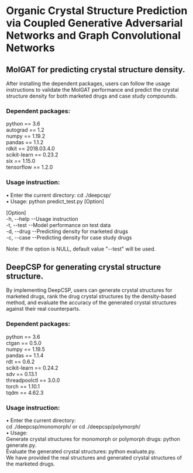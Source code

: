 # Organic Crystal Structure Prediction via Coupled Generative Adversarial Networks and Graph Convolutional Networks #  

## MolGAT for predicting crystal structure density. ##  
After installing the dependent packages, users can follow the usage instructions to validate the MolGAT performance and predict the crystal structure density for both marketed drugs and case study compounds.  

### Dependent packages: ###  
python == 3.6  
autograd == 1.2  
numpy == 1.19.2  
pandas == 1.1.2  
rdkit == 2018.03.4.0  
scikit-learn == 0.23.2  
six == 1.15.0  
tensorflow == 1.2.0  

### Usage instruction: ###  
•	Enter the current directory: cd ./deepcsp/  
•	Usage: python predict_test.py [Option]  
  
[Option]  
        -h, --help  --Usage instruction  
        -t, --test   --Model performance on test data  
        -d, --drug  --Predicting density for marketed drugs  
        -c, --case  --Predicting density for case study drugs  
  
Note: If the option is NULL, default value "--test" will be used.  
  
## DeepCSP for generating crystal structure structure. ##  
By implementing DeepCSP, users can generate crystal structures for marketed drugs, rank the drug crystal structures by the density-based method, and evaluate the accuracy of the generated crystal structures against their real counterparts.  
  
### Dependent packages: ###  
python == 3.6  
ctgan == 0.5.0  
numpy == 1.19.5  
pandas == 1.1.4  
rdt == 0.6.2  
scikit-learn == 0.24.2  
sdv == 0.13.1  
threadpoolctl == 3.0.0  
torch == 1.10.1  
tqdm == 4.62.3  
  
### Usage instruction: ###  
•	Enter the current directory:   
cd ./deepcsp/monomorph/ or cd ./deepcsp/polymorph/  
•	Usage:  
Generate crystal structures for monomorph or polymorph drugs: python generate.py.  
Evaluate the generated crystal structures: python evaluate.py.  
We have provided the real structures and generated crystal structures of the marketed drugs.  
  
